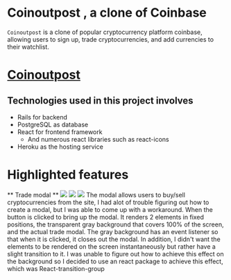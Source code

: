 # Coinoutpost , a clone of Coinbase

`Coinoutpost` is a clone of popular cryptocurrency platform coinbase, allowing users to sign up, trade cryptocurrencies, and add currencies to their watchlist.

# [Coinoutpost](http://coinoutpost.herokuapp.com/) 

## Technologies used in this project involves
- Rails for backend
- PostgreSQL as database
- React for frontend framework
  - And numerous react libraries such as react-icons
- Heroku as the hosting service

# Highlighted features
** Trade modal **
![](https://i.imgur.com/RHV0cse.png)
![](https://i.imgur.com/jqJbsQK.png)
![](https://i.imgur.com/cLv3taQ.png)
The modal allows users to buy/sell cryptocurrencies from the site, I had alot of trouble figuring out how to create a modal, but I was able to come up with a workaround. When the button is clicked to bring up the modal. It renders 2 elements in fixed positions, the transparent gray background that covers 100% of the screen, and the actual trade modal. The gray background has an event listener so that when it is clicked, it closes out the modal. In addition, I didn't want the elements to be rendered on the screen instantaneously but rather have a slight transition to it. I was unable to figure out how to achieve this effect on the background so I decided to use an react package to achieve this effect, which was React-transition-group


